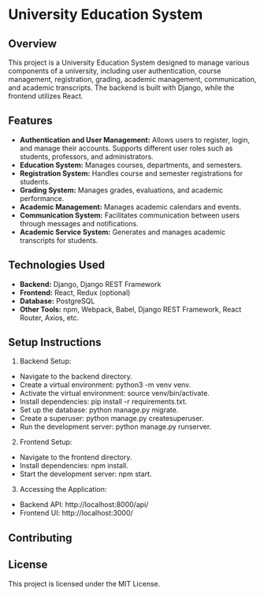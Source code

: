 # University Education System
## Overview
This project is a University Education System designed to manage various components of a university, including user authentication, course management, registration, grading, academic management, communication, and academic transcripts. The backend is built with Django, while the frontend utilizes React.

## Features
- **Authentication and User Management:** Allows users to register, login, and manage their accounts. Supports different user roles such as students, professors, and administrators.
- **Education System:** Manages courses, departments, and semesters.
- **Registration System:** Handles course and semester registrations for students.
- **Grading System:** Manages grades, evaluations, and academic performance.
- **Academic Management:** Manages academic calendars and events.
- **Communication System:** Facilitates communication between users through messages and notifications.
- **Academic Service System:** Generates and manages academic transcripts for students.

## Technologies Used
- **Backend:** Django, Django REST Framework
- **Frontend:** React, Redux (optional)
- **Database:** PostgreSQL 
- **Other Tools:** npm, Webpack, Babel, Django REST Framework, React Router, Axios, etc.

## Setup Instructions
1. Backend Setup:

- Navigate to the backend directory.
- Create a virtual environment: python3 -m venv venv.
- Activate the virtual environment: source venv/bin/activate.
- Install dependencies: pip install -r requirements.txt.
- Set up the database: python manage.py migrate.
- Create a superuser: python manage.py createsuperuser.
- Run the development server: python manage.py runserver.
2. Frontend Setup:

- Navigate to the frontend directory.
- Install dependencies: npm install.
- Start the development server: npm start.
3. Accessing the Application:

- Backend API: http://localhost:8000/api/
- Frontend UI: http://localhost:3000/

## Contributing

## License
This project is licensed under the MIT License.
